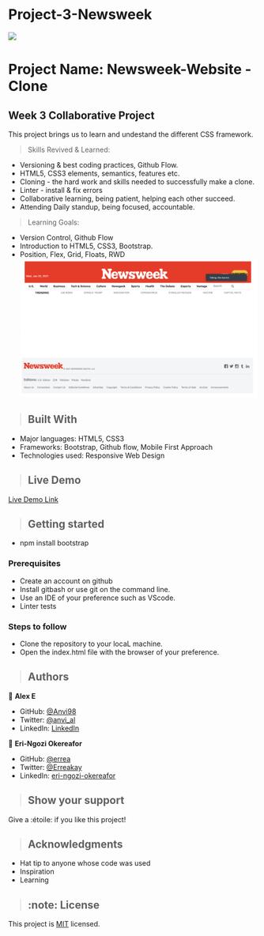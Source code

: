 # Project-3-Newsweek

![](https://img.shields.io/badge/Microverse-blueviolet)
# Project Name: Newsweek-Website - Clone
## Week 3 Collaborative Project
This project brings us to learn and undestand the different CSS framework.
>Skills Revived & Learned:
- Versioning & best coding practices, Github Flow.
- HTML5, CSS3 elements, semantics, features etc.
- Cloning - the hard work and skills needed to successfully make a clone.
- Linter - install & fix errors
- Collaborative learning, being patient, helping each other succeed.
- Attending Daily standup, being focused, accountable.
> Learning Goals:
- Version Control, Github Flow
- Introduction to HTML5, CSS3, Bootstrap.
- Position, Flex, Grid, Floats, RWD
![screenshot](img/screenshot.png)
![screenshot](img/screenshot2.png)
>## Built With
- Major languages: HTML5, CSS3
- Frameworks: Bootstrap, Github flow, Mobile First Approach
- Technologies used: Responsive Web Design
>## Live Demo
[Live Demo Link](https://anvi98.github.io/Project-3-Newsweek/)
>## Getting started
- npm install bootstrap
### Prerequisites
- Create an account on github
- Install gitbash or use git on the command line.
- Use an IDE of your preference such as VScode.
- Linter tests
### Steps to follow
- Clone the repository to your locaL machine.
- Open the index.html file with the browser of your preference.
>## Authors
 👤 **Alex E**
- GitHub: [@Anvi98](https://github.com/Anvi98)
- Twitter: [@anvi_al](https://twitter.com/anvi_al)
- LinkedIn: [LinkedIn](https://www.linkedin.com/in/anvi-alex-eponon/)

 👤 **Eri-Ngozi Okereafor**
- GitHub: [@errea](https://github.com/errea)
- Twitter: [@Erreakay](https://twitter.com/Erreakay)
- LinkedIn: [eri-ngozi-okereafor](https://www.linkedin.com/in/eri-ngozi-okereafor/)
>## Show your support
  Give a :étoile:️ if you like this project!
>## Acknowledgments
- Hat tip to anyone whose code was used
- Inspiration
- Learning
>## :note: License
This project is [MIT](./LICENSE) licensed.